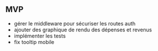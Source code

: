 ## MVP

-   gérer le middleware pour sécuriser les routes auth
-   ajouter des graphique de rendu des dépenses et revenus
-   implémenter les tests
-   fix tooltip mobile
<!-- -   ajouter une page dashboard avec météo, prise de notes, calendrier -->
